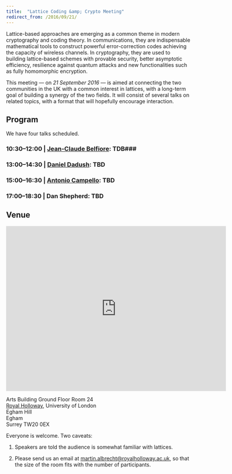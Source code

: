 ```yaml
---
title:  "Lattice Coding &amp; Crypto Meeting"
redirect_from: /2016/09/21/
---
```


Lattice-based approaches are emerging as a common theme in modern cryptography and coding theory. In communications, they are indispensable mathematical tools to construct powerful error-correction codes achieving the capacity of wireless channels. In cryptography, they are used to building lattice-based schemes with provable security, better asymptotic efficiency, resilience against quantum attacks and new functionalities such as fully homomorphic encryption.

This meeting — on *21 September 2016* — is aimed at connecting the two communities in the UK with a common interest in lattices, with a long-term goal of building a synergy of the two fields. It will consist of several talks on related topics, with a format that will hopefully encourage interaction.

## Program ##

We have four talks scheduled.

### <span>10:30–12:00 | [Jean-Claude Belfiore](http://perso.telecom-paristech.fr/~belfiore/):</span>  TDB###

### <span>13:00–14:30 | [Daniel Dadush](http://homepages.cwi.nl/~dadush/):</span> TBD ###

### <span>15:00–16:30 | [Antonio Campello](http://www.ime.unicamp.br/~campello/):</span> TBD ###

### <span>17:00–18:30 | Dan Shepherd:</span> TBD ###

## Venue ##

<iframe src="https://www.google.com/maps/embed?pb=!1m18!1m12!1m3!1d1243.8765077316743!2d-0.5655192407744337!3d51.425963498881174!2m3!1f0!2f0!3f0!3m2!1i1024!2i768!4f13.1!3m3!1m2!1s0x487679fe20cbdb53%3A0xac3b237bbee065a9!2sArts+Bldg%2C+Egham%2C+Surrey+TW20+0EX!5e0!3m2!1sen!2suk!4v1466067157311" width="600" height="450" frameborder="0" style="border:0" allowfullscreen></iframe>

Arts Building Ground Floor Room 24  
[Royal Holloway](https://www.royalholloway.ac.uk/home.aspx), University of London  
Egham Hill  
Egham  
Surrey TW20 0EX

Everyone is welcome. Two caveats:

1. Speakers are told the audience is somewhat familiar with lattices.

2. Please send us an email at <martin.albrecht@royalholloway.ac.uk>,
   so that the size of the room fits with the number of participants.
